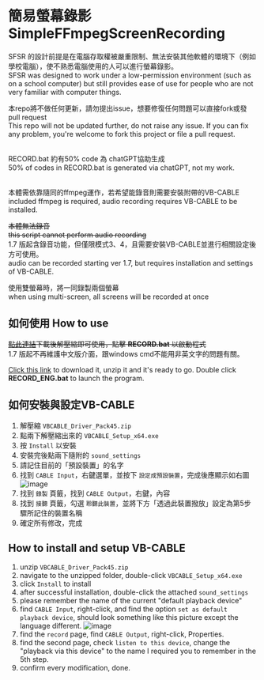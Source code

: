 # 簡易螢幕錄影 SimpleFFmpegScreenRecording
SFSR 的設計前提是在電腦存取權被嚴重限制、無法安裝其他軟體的環境下（例如學校電腦），使不熟悉電腦使用的人可以進行螢幕錄影。<br>
SFSR was designed to work under a low-permission environment (such as on a school computer) but still provides ease of use for people who are not very familiar with computer things.

本repo將不做任何更新，請勿提出issue，想要修復任何問題可以直接fork或發pull request<br>
This repo will not be updated further, do not raise any issue. If you can fix any problem, you're welcome to fork this project or file a pull request.<br>
<br>

RECORD.bat 約有50% code 為 chatGPT協助生成<br>
50% of codes in RECORD.bat is generated via chatGPT, not my work.<br>
<br>

本體需依靠隨同的ffmpeg運作，若希望能錄音則需要安裝附帶的VB-CABLE<br>
included ffmpeg is required, audio recording requires VB-CABLE to be installed.<br>

~~本體無法錄音<br>~~
~~this script cannot perform audio recording<br>~~
1.7 版起含錄音功能，但僅限模式3、4，且需要安裝VB-CABLE並進行相關設定後方可使用。<br>
audio can be recorded starting ver 1.7, but requires installation and settings of VB-CABLE.

使用雙螢幕時，將一同錄製兩個螢幕<br>
when using multi-screen, all screens will be recorded at once<br>

## 如何使用 How to use
~~[點此連結](https://github.com/SkyLull/Simple-FFmpeg-ScreenRecording/archive/refs/heads/main.zip)下載後解壓縮即可使用，點擊 **RECORD.bat** 以啟動程式<br>~~
1.7 版起不再維護中文版介面，跟windows cmd不能用非英文字的問題有關。

[Click this link](https://github.com/SkyLull/Simple-FFmpeg-ScreenRecording/archive/refs/heads/main.zip) to download it, unzip it and it's ready to go.
Double click **RECORD_ENG.bat** to launch the program.<br>


## 如何安裝與設定VB-CABLE 

1. 解壓縮 `VBCABLE_Driver_Pack45.zip`
2. 點兩下解壓縮出來的 `VBCABLE_Setup_x64.exe`
3. 按 `Install` 以安裝
4. 安裝完後點兩下隨附的 `sound_settings`
5. 請記住目前的「預設裝置」的名字
6. 找到 `CABLE Input`，右鍵選單，並按下 `設定成預設裝置`，完成後應顯示如右圖
![image](https://github.com/user-attachments/assets/8f6e64b7-e452-4c03-8fd5-ed61fd7b25cd)
7. 找到 `錄製` 頁籤，找到 `CABLE Output`，右鍵，內容
8. 找到 `接聽` 頁籤，勾選 `聆聽此裝置`，並將下方「透過此裝置撥放」設定為第5步驟所記住的裝置名稱
9. 確定所有修改，完成

## How to install and setup VB-CABLE
1. unzip `VBCABLE_Driver_Pack45.zip`
2. navigate to the unzipped folder, double-click `VBCABLE_Setup_x64.exe`
3. click `Install` to install
4. after successful installation, double-click the attached `sound_settings`
5. please remember the name of the current "default playback device"
6. find `CABLE Input`, right-click, and find the option `set as default playback device`, should look something like this picture except the language different.
![image](https://github.com/user-attachments/assets/8f6e64b7-e452-4c03-8fd5-ed61fd7b25cd)
7. find the `record` page, find `CABLE Output`, right-click, Properties.
8. find the second page, check `listen to this device`, change the "playback via this device" to the name I required you to remember in the 5th step.
9. confirm every modification, done.
